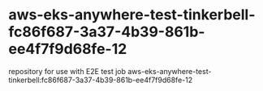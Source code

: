 # aws-eks-anywhere-test-tinkerbell-fc86f687-3a37-4b39-861b-ee4f7f9d68fe-12
repository for use with E2E test job aws-eks-anywhere-test-tinkerbell:fc86f687-3a37-4b39-861b-ee4f7f9d68fe-12
